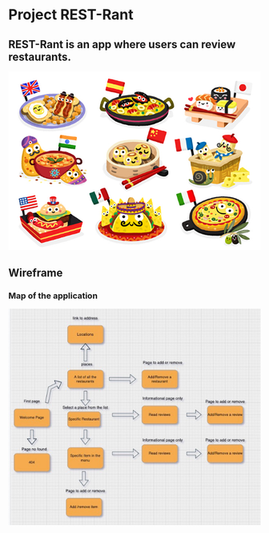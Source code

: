 # Project REST-Rant
## **REST-Rant** is an app where users can review restaurants.

![International food](IMAGES/matthew-scott-illustration-childrens-cook-food-travel-around-the-world-dishes.jpeg)

## Wireframe
### **Map of the application**

![Structure](https://github.com/BGZhao/project-REST-rant/blob/main/Wireframe.jpeg?raw=true)